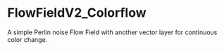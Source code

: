 # FlowFieldV2_Colorflow
A simple Perlin noise Flow Field with another vector layer for continuous color change.
